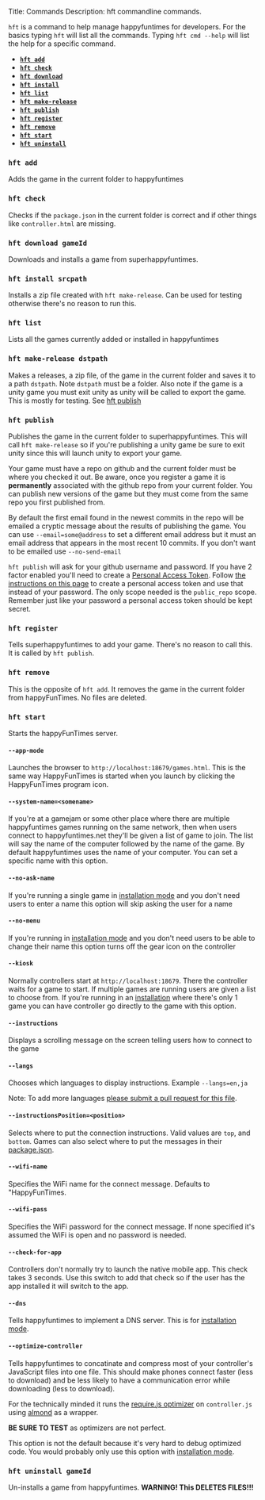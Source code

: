 Title: Commands
Description: hft commandline commands.

`hft` is a command to help manage happyfuntimes for developers. For the basics typing `hft`
will list all the commands. Typing `hft cmd --help` will list the help for a specific command.

*   **[`hft add`](#-hft-add-)**
*   **[`hft check`](#-hft-check-)**
*   **[`hft download`](#-hft-download-gameId-)**
*   **[`hft install`](#-hft-install-srcpath-)**
*   **[`hft list`](#-hft-list-)**
*   **[`hft make-release`](#-hft-make-release-dstpath-)**
*   **[`hft publish`](#-hft-publish-)**
*   **[`hft register`](#-hft-register-)**
*   **[`hft remove`](#-hft-remove-)**
*   **[`hft start`](#-hft-start-)**
*   **[`hft uninstall`](#-hft-uninstall-gameid-)**

### `hft add`

Adds the game in the current folder to happyfuntimes

### `hft check`

Checks if the `package.json` in the current folder is correct
and if other things like `controller.html` are missing.

### `hft download gameId`

Downloads and installs a game from superhappyfuntimes.

### `hft install srcpath`

Installs a zip file created with `hft make-release`. Can be used for testing otherwise
there's no reason to run this.

### `hft list`

Lists all the games currently added or installed in happyfuntimes

### `hft make-release dstpath`

Makes a releases, a zip file, of the game in the current folder and saves it to
a path `dstpath`. Note `dstpath` must be a folder. Also note if the game is
a unity game you must exit unity as unity will be called to export the game.
This is mostly for testing. See [hft publish](#-hft-publish-)

### `hft publish`

Publishes the game in the current folder to superhappyfuntimes. This will
call `hft make-release` so if you're publishing a unity game be sure to exit
unity since this will launch unity to export your game.

Your game must have a repo on github and the current folder must
be where you checked it out. Be aware, once you register a game it is
**permanently** associated with the github repo from your current folder.
You can publish new versions of the game but they must come from the same
repo you first published from.

By default the first email found in the newest commits in the repo will
be emailed a cryptic message about the results of publishing the game.
You can use `--email=some@address` to set a different email address
but it must an email address that appears in the most recent 10 commits.
If you don't want to be emailed use `--no-send-email`

`hft publish` will ask for your github username and password. If you
have 2 factor enabled you'll need to create a
[Personal Access Token](https://help.github.com/articles/creating-an-access-token-for-command-line-use/).
Follow [the instructions on this page](https://help.github.com/articles/creating-an-access-token-for-command-line-use/)
to create a personal access token and use that instead of your password.
The only scope needed is the `public_repo` scope.
Remember just like your password a personal access token should be
kept secret.

### `hft register`

Tells superhappyfuntimes to add your game. There's no reason to call this.
It is called by `hft publish`.

### `hft remove`

This is the opposite of `hft add`. It removes the game in the current folder from
happyFunTimes. No files are deleted.

### `hft start`

Starts the happyFunTimes server.

#### `--app-mode`

Launches the browser to `http://localhost:18679/games.html`. This is the same way HappyFunTimes
is started when you launch by clicking the HappyFunTimes program icon.

#### `--system-name=<somename>`

If you're at a gamejam or some other place where there are multiple happyfuntimes
games running on the same network, then when users connect to happyfuntimes.net they'll
be given a list of game to join. The list will say the name of the computer followed
by the name of the game. By default happyfuntimes uses the name of your computer. You
can set a specific name with this option.

#### `--no-ask-name`

If you're running a single game in [installation mode](network.md) and you don't need users to enter
a name this option will skip asking the user for a name

#### `--no-menu`

If you're running in [installation mode](network.md) and you don't need users to be able to change their
name this option turns off the gear icon on the controller

#### `--kiosk`

Normally controllers start at `http://localhost:18679`. There the controller waits for
a game to start. If multiple games are running users are given a list to choose from.
If you're running in an [installation](network.md) where there's only 1 game you can have controller
go directly to the game with this option.

#### `--instructions`

Displays a scrolling message on the screen telling users how to connect to the game

#### `--langs`

Chooses which languages to display instructions. Example `--langs=en,ja`

Note: To add more languages [please submit a pull request for this file](https://github.com/greggman/HappyFunTimes/blob/master/server/languages.js).

#### `--instructionsPosition=<position>`

Selects where to put the connection instructions. Valid values are `top`, and `bottom`.
Games can also select where to put the messages in their [package.json](packagejson.md).

#### `--wifi-name`

Specifies the WiFi name for the connect message. Defaults to "HappyFunTimes.

#### `--wifi-pass`

Specifies the WiFi password for the connect message. If none specified it's assumed
the WiFi is open and no password is needed.

#### `--check-for-app`

Controllers don't normally try to launch the native mobile app. This check takes 3 seconds.
Use this switch to add that check so if the user has the app installed it will switch to
the app.

#### `--dns`

Tells happyfuntimes to implement a DNS server. This is for [installation mode](network.md).

#### `--optimize-controller`

Tells happyfuntimes to concatinate and compress most of your controller's JavaScript files into one file.
This should make phones connect faster (less to download) and be less likely to have
a communication error while downloading (less to download).

For the technically minded it runs the [require.js optimizer](requirejs.org/docs/optimization.html)
on `controller.js` using [almond](https://github.com/jrburke/almond) as a wrapper.

**BE SURE TO TEST** as optimizers are not perfect.

This option is not the default because it's very hard to debug optimized code. You would
probably only use this option with [installation mode](network.md).

### `hft uninstall gameId`

Un-installs a game from happyfuntimes. **WARNING! This DELETES FILES!!!**
